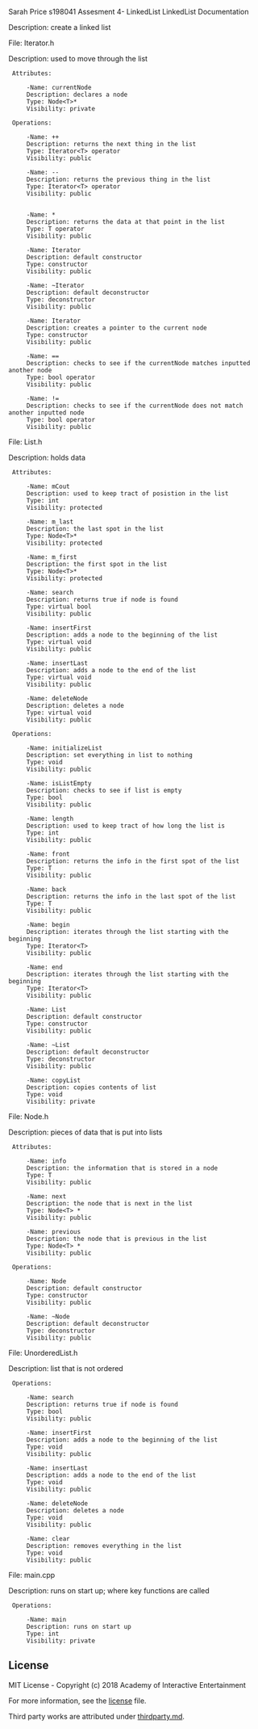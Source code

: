 Sarah Price
s198041
Assesment 4- LinkedList
LinkedList Documentation


Description: create a linked list

File: Iterator.h

 Description: used to move through the list

     Attributes:
     
         -Name: currentNode
         Description: declares a node
         Type: Node<T>*
         Visibility: private
         
     Operations:
         
         -Name: ++
         Description: returns the next thing in the list
         Type: Iterator<T> operator
         Visibility: public
         
         -Name: --
         Description: returns the previous thing in the list
         Type: Iterator<T> operator
         Visibility: public
         
         
         -Name: *
         Description: returns the data at that point in the list
         Type: T operator
         Visibility: public
         
         -Name: Iterator
         Description: default constructor
         Type: constructor
         Visibility: public
         
         -Name: ~Iterator
         Description: default deconstructor
         Type: deconstructor
         Visibility: public
         
         -Name: Iterator
         Description: creates a pointer to the current node
         Type: constructor
         Visibility: public
         
         -Name: ==
         Description: checks to see if the currentNode matches inputted another node
         Type: bool operator
         Visibility: public
         
         -Name: !=
         Description: checks to see if the currentNode does not match another inputted node
         Type: bool operator
         Visibility: public
         
File: List.h

 Description: holds data

     Attributes:
     
         -Name: mCout
         Description: used to keep tract of posistion in the list
         Type: int
         Visibility: protected
         
         -Name: m_last
         Description: the last spot in the list
         Type: Node<T>*
         Visibility: protected
         
         -Name: m_first
         Description: the first spot in the list
         Type: Node<T>*
         Visibility: protected
         
         -Name: search
         Description: returns true if node is found
         Type: virtual bool
         Visibility: public
         
         -Name: insertFirst
         Description: adds a node to the beginning of the list
         Type: virtual void
         Visibility: public
         
         -Name: insertLast
         Description: adds a node to the end of the list
         Type: virtual void
         Visibility: public
         
         -Name: deleteNode
         Description: deletes a node
         Type: virtual void
         Visibility: public
         
     Operations:
         
         -Name: initializeList
         Description: set everything in list to nothing
         Type: void
         Visibility: public
         
         -Name: isListEmpty
         Description: checks to see if list is empty
         Type: bool
         Visibility: public
         
         -Name: length
         Description: used to keep tract of how long the list is
         Type: int
         Visibility: public
         
         -Name: front
         Description: returns the info in the first spot of the list
         Type: T
         Visibility: public
         
         -Name: back 
         Description: returns the info in the last spot of the list
         Type: T
         Visibility: public
         
         -Name: begin
         Description: iterates through the list starting with the beginning
         Type: Iterator<T>
         Visibility: public
         
         -Name: end
         Description: iterates through the list starting with the beginning
         Type: Iterator<T>
         Visibility: public
         
         -Name: List
         Description: default constructor
         Type: constructor
         Visibility: public
         
         -Name: ~List
         Description: default deconstructor
         Type: deconstructor
         Visibility: public
         
         -Name: copyList
         Description: copies contents of list
         Type: void
         Visibility: private
         
File: Node.h

 Description: pieces of data that is put into lists

     Attributes:
     
         -Name: info
         Description: the information that is stored in a node
         Type: T
         Visibility: public
         
         -Name: next
         Description: the node that is next in the list
         Type: Node<T> *
         Visibility: public
         
         -Name: previous
         Description: the node that is previous in the list
         Type: Node<T> *
         Visibility: public
         
     Operations:
         
         -Name: Node
         Description: default constructor
         Type: constructor
         Visibility: public
         
         -Name: ~Node
         Description: default deconstructor
         Type: deconstructor
         Visibility: public
         
File: UnorderedList.h

 Description: list that is not ordered
         
     Operations:
         
         -Name: search
         Description: returns true if node is found
         Type: bool
         Visibility: public
         
         -Name: insertFirst
         Description: adds a node to the beginning of the list
         Type: void
         Visibility: public
         
         -Name: insertLast
         Description: adds a node to the end of the list
         Type: void
         Visibility: public
         
         -Name: deleteNode
         Description: deletes a node
         Type: void
         Visibility: public
         
         -Name: clear
         Description: removes everything in the list
         Type: void
         Visibility: public
         
File: main.cpp

 Description: runs on start up; where key functions are called

     Operations:
         
         -Name: main
         Description: runs on start up
         Type: int
         Visibility: private


## License

MIT License - Copyright (c) 2018 Academy of Interactive Entertainment

For more information, see the [license][lic] file.

Third party works are attributed under [thirdparty.md][3p].

[lic]:license.md
[3p]:thirdparty.md
[raylib]:https://github.com/raysan5/raylib
